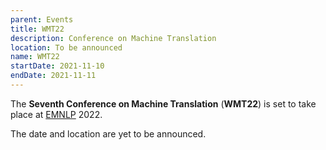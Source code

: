 ```yaml
---
parent: Events
title: WMT22
description: Conference on Machine Translation
location: To be announced
name: WMT22
startDate: 2021-11-10
endDate: 2021-11-11
---
```


The **Seventh Conference on Machine Translation** (**WMT22**) is set to take place at [EMNLP](http://emnlp.org) 2022.

The date and location are yet to be announced.
